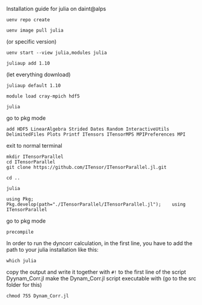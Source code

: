 Installation guide for julia on daint@alps
```shell
uenv repo create
```
```shell
uenv image pull julia
```
(or specific version)
```shell
uenv start --view julia,modules julia
```
```shell
juliaup add 1.10
```
(let everything download)
```shell
juliaup default 1.10
```
```shell
module load cray-mpich hdf5
```
```shell
julia
```
go to pkg mode
```shell
add HDF5 LinearAlgebra Strided Dates Random InteractiveUtils DelimitedFiles Plots Printf ITensors ITensorMPS MPIPreferences MPI
```
exit to normal terminal
```shell
mkdir ITensorParallel
cd ITensorParallel
git clone https://github.com/ITensor/ITensorParallel.jl.git
```
```shell
cd ..
```
```shell
julia
```
```shell
using Pkg;    Pkg.develop(path="./ITensorParallel/ITensorParallel.jl");    using ITensorParallel
```
go to pkg mode
```shell
precompile
```
In order to run the dyncorr calculation, in the first line, you have to add the path to your julia installation like this:
```shell
which julia
```
copy the output and write it together with `#!` to the first line of the script Dyynam_Corr.jl
make the Dynam_Corr.jl script executable with (go to the src folder for this)
```shell
chmod 755 Dynam_Corr.jl
```
